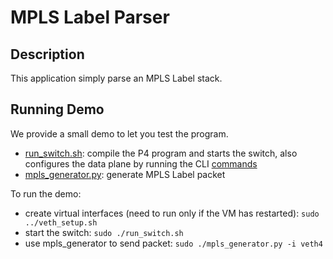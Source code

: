 # MPLS Label Parser

## Description

This application simply parse an MPLS Label stack.

## Running Demo

We provide a small demo to let you test the program.

- [run_switch.sh](run_switch.sh): compile the P4 program and starts the switch,
  also configures the data plane by running the CLI [commands](commands.txt)
- [mpls_generator.py](mpls_generator.py): generate MPLS Label packet

To run the demo:
- create virtual interfaces (need to run only if the VM has restarted): 
`sudo ../veth_setup.sh`
- start the switch: `sudo ./run_switch.sh`
- use mpls_generator to send packet: `sudo ./mpls_generator.py -i veth4`
